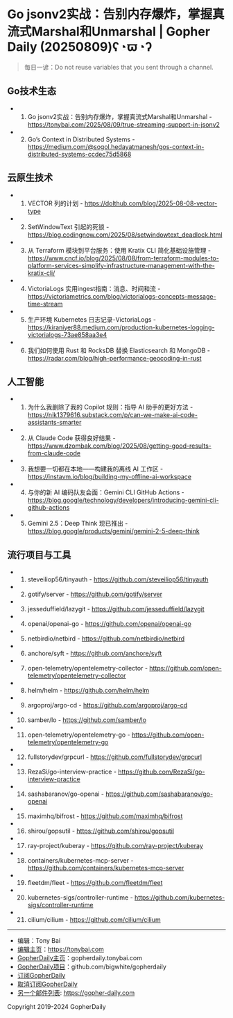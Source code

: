 # Go jsonv2实战：告别内存爆炸，掌握真流式Marshal和Unmarshal | Gopher Daily (20250809)ʕ◔ϖ◔ʔ

>每日一谚：Do not reuse variables that you sent through a channel.

## Go技术生态


- 1. Go jsonv2实战：告别内存爆炸，掌握真流式Marshal和Unmarshal - https://tonybai.com/2025/08/09/true-streaming-support-in-jsonv2

- 2. Go’s Context in Distributed Systems - https://medium.com/@sogol.hedayatmanesh/gos-context-in-distributed-systems-ccdec75d5868


## 云原生技术


- 1. VECTOR 列的计划 - https://dolthub.com/blog/2025-08-08-vector-type

- 2. SetWindowText 引起的死锁 - https://blog.codingnow.com/2025/08/setwindowtext_deadlock.html

- 3. 从 Terraform 模块到平台服务：使用 Kratix CLI 简化基础设施管理 - https://www.cncf.io/blog/2025/08/08/from-terraform-modules-to-platform-services-simplify-infrastructure-management-with-the-kratix-cli/

- 4. VictoriaLogs 实用ingest指南：消息、时间和流 - https://victoriametrics.com/blog/victorialogs-concepts-message-time-stream

- 5. 生产环境 Kubernetes 日志记录-VictoriaLogs - https://kiraniyer88.medium.com/production-kubernetes-logging-victorialogs-73ae858aa3e4

- 6. 我们如何使用 Rust 和 RocksDB 替换 Elasticsearch 和 MongoDB - https://radar.com/blog/high-performance-geocoding-in-rust


## 人工智能


- 1. 为什么我删除了我的 Copilot 规则：指导 AI 助手的更好方法 - https://nik1379616.substack.com/p/can-we-make-ai-code-assistants-smarter

- 2. 从 Claude Code 获得良好结果 - https://www.dzombak.com/blog/2025/08/getting-good-results-from-claude-code

- 3. 我想要一切都在本地——构建我的离线 AI 工作区 - https://instavm.io/blog/building-my-offline-ai-workspace

- 4. 与你的新 AI 编码队友会面：Gemini CLI GitHub Actions - https://blog.google/technology/developers/introducing-gemini-cli-github-actions

- 5. Gemini 2.5：Deep Think 现已推出 - https://blog.google/products/gemini/gemini-2-5-deep-think


## 流行项目与工具


- 1. steveiliop56/tinyauth - https://github.com/steveiliop56/tinyauth

- 2. gotify/server - https://github.com/gotify/server

- 3. jesseduffield/lazygit - https://github.com/jesseduffield/lazygit

- 4. openai/openai-go - https://github.com/openai/openai-go

- 5. netbirdio/netbird - https://github.com/netbirdio/netbird

- 6. anchore/syft - https://github.com/anchore/syft

- 7. open-telemetry/opentelemetry-collector - https://github.com/open-telemetry/opentelemetry-collector

- 8. helm/helm - https://github.com/helm/helm

- 9. argoproj/argo-cd - https://github.com/argoproj/argo-cd

- 10. samber/lo - https://github.com/samber/lo

- 11. open-telemetry/opentelemetry-go - https://github.com/open-telemetry/opentelemetry-go

- 12. fullstorydev/grpcurl - https://github.com/fullstorydev/grpcurl

- 13. RezaSi/go-interview-practice - https://github.com/RezaSi/go-interview-practice

- 14. sashabaranov/go-openai - https://github.com/sashabaranov/go-openai

- 15. maximhq/bifrost - https://github.com/maximhq/bifrost

- 16. shirou/gopsutil - https://github.com/shirou/gopsutil

- 17. ray-project/kuberay - https://github.com/ray-project/kuberay

- 18. containers/kubernetes-mcp-server - https://github.com/containers/kubernetes-mcp-server

- 19. fleetdm/fleet - https://github.com/fleetdm/fleet

- 20. kubernetes-sigs/controller-runtime - https://github.com/kubernetes-sigs/controller-runtime

- 21. cilium/cilium - https://github.com/cilium/cilium


----

- 编辑：Tony Bai
- [编辑主页](https://tonybai.com)：https://tonybai.com
- [GopherDaily主页](https://gopherdaily.tonybai.com)：gopherdaily.tonybai.com
- [GopherDaily项目](https://github.com/bigwhite/gopherdaily)：github.com/bigwhite/gopherdaily
- [订阅GopherDaily](https://gopherdaily.tonybai.com/subscribe)
- [取消订阅GopherDaily](https://gopherdaily.tonybai.com/unsubscribe)
- [另一个邮件列表](https://gopher-daily.com): https://gopher-daily.com

Copyright 2019-2024 GopherDaily
